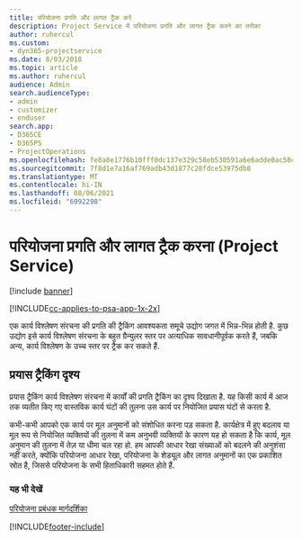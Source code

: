 ```yaml
---
title: परियोजना प्रगति और लागत ट्रैक करें
description: Project Service में परियोजना प्रगति और लागत ट्रैक करने का तरीका
author: ruhercul
ms.custom:
- dyn365-projectservice
ms.date: 8/03/2018
ms.topic: article
ms.author: ruhercul
audience: Admin
search.audienceType:
- admin
- customizer
- enduser
search.app:
- D365CE
- D365PS
- ProjectOperations
ms.openlocfilehash: fe8a8e1776b10fff0dc137e329c58eb530591a6e6adde0ac58ca83d323c5da4f
ms.sourcegitcommit: 7f8d1e7a16af769adb43d1877c28fdce53975db8
ms.translationtype: MT
ms.contentlocale: hi-IN
ms.lasthandoff: 08/06/2021
ms.locfileid: "6992298"
---
```

# <a name="track-project-progress-and-cost-project-service"></a>परियोजना प्रगति और लागत ट्रैक करना (Project Service)

[!include [banner](../includes/psa-now-project-operations.md)]

[!INCLUDE[cc-applies-to-psa-app-1x-2x](../includes/cc-applies-to-psa-app-1x-2x.md)]

एक कार्य विश्लेषण संरचना की प्रगति की ट्रैकिंग आवश्‍यकता समूचे उद्योग जगत में भिन्न-भिन्न होती है. कुछ उद्योग इसे कार्य विश्लेषण संरचना के बहुत ग्रैन्‍युलर स्‍तर पर अत्‍याधिक सावधानीपूर्वक करते हैं, जबकि अन्‍य, कार्य विश्लेषण के उच्च स्तर पर ट्रैक कर सकते हैं.  
  
## <a name="effort-tracking-view"></a>प्रयास ट्रैकिंग दृश्य  
प्रयास ट्रैकिंग कार्य विश्लेषण संरचना में कार्यों की प्रगति ट्रैकिंग का दृश्य दिखाता है. यह किसी कार्य में आज तक व्‍यतीत किए गए वास्‍तविक कार्य घंटों की तुलना उस कार्य पर नियोजित प्रयास घंटों से करता है.  
  
कभी-कभी आपको एक कार्य पर मूल अनुमानों को संशोधित करना पड़ सकता है. कार्यक्षेत्र में हुए बदलाव या मूल रूप से नियोजित व्‍यक्तियों की तुलना में कम अनुभवी व्‍यक्तियों के कारण यह हो सकता है कि कार्य, मूल अनुमान की तुलना में तेज़ या धीमा चल रहा हो. हम आपकी आधार रेखा संख्‍याओं को बदलने की अनुशंसा नहीं करते, क्‍योंकि परियोजना आधार रेखा, परियोजना के शेड्यूल और लागत अनुमानों का एक प्रकाशित स्रोत है, जिससे परियोजना के सभी हिताधिकारी सहमत होते हैं.  
  
### <a name="see-also"></a>यह भी देखें  
 [परियोजना प्रबंधक मार्गदर्शिका](../psa/project-manager-guide.md)


[!INCLUDE[footer-include](../includes/footer-banner.md)]